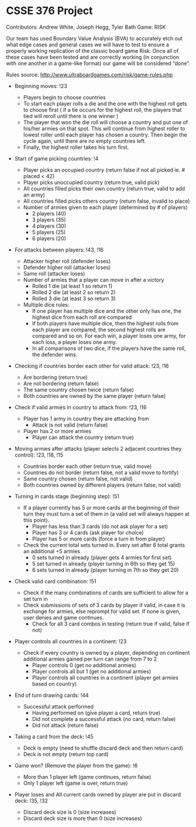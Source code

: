# CSSE 376 Project

Contributors: Andrew White, Joseph Hegg, Tyler Bath
Game: RISK


Our team has used Boundary Value Analysis (BVA) to accurately etch out what edge cases and general cases we will have to test to ensure a properly working replication of the classic board game Risk. Once all of these cases have been tested and are correctly working (in conjunction with one another in a game-like format) our game will be considered “done”.


Rules source: http://www.ultraboardgames.com/risk/game-rules.php


* Beginning moves: !23
   * Players begin to choose countries
   * To start each player rolls a die and the one with the highest roll gets to choose first ( if a tie occurs for the highest roll, the players that tied will reroll until there is one winner )
   * The player that won the die roll will choose a country and put one of his/her armies on that spot. This will continue from highest roller to lowest roller until each player has chosen a country. Then begin the cycle again, until there are no empty countries left.
   * Finally, the highest roller takes his turn first.

* Start of game picking countries: !4
   * Player picks an occupied country (return false if not all picked ie. # placed < 42)
   * Player picks unoccupied country (return true, valid pick)
   * All countries filled picks their own country (return true, valid to add an army)
   * All countries filled picks others country (return false, invalid to place)
   * Number of armies given to each player (determined by # of players)
      * 2 players (40)
      * 3 players (35)
      * 4 players (30)
      * 5 players (25)
      * 6 players (20)

* For attacks between players: !43, !16
   * Attacker higher roll (defender loses)
   * Defender higher roll (attacker loses)
   * Same roll (attacker loses)
   * Number of armies that a player can move in after a victory
      * Rolled 1 die (at least 1 so return 1)
      * Rolled 2 die (at least 2 so return 2)
      * Rolled 3 die (at least 3 so return 3)
   * Multiple dice rules:
      * If one player has multiple dice and the other only has one, the highest dice from each roll are compared
      * If both players have multiple dice, then the highest rolls from each player are compared, the second highest rolls are compared and so on. For each win, a player loses one army, for each loss, a player loses one army.
      * In all comparisons of two dice, if the players have the same roll, the defender wins.

* Checking if countries border each other for valid attack: !23, !16
   * Are bordering (return true)
   * Are not bordering (return false)
   * The same country chosen twice (return false)
   * Both countries are owned by the same player (return false)

* Check if valid armies in country to attack from: !23, !16
   * Player has 1 army in country they are attacking from
      * Attack is not valid (return false)
   * Player has 2 or more armies
      * Player can attack the country (return true)

* Moving armies after attacks (player selects 2 adjacent countries they control): !23, !18, !15
   * Countries border each other (return true, valid move)
   * Countries do not border (return false, not a valid move to fortify)
   * Same country chosen (return false, not valid)
   * Both countries owned by different players (return false, not valid)

* Turning in cards stage (beginning step): !51
   * If a player currently has 5 or more cards at the beginning of their turn they must turn a set of them in (a valid set will always happen at this point).
      * Player has less than 3 cards (do not ask player for a set)
      * Player has 3 or 4 cards (ask player for choice)
      * Player has 5 or more cards (force a turn in from player)
   * Check the current total sets turned in. Every set after 6 total grants an additional +5 armies
      * 0 sets turned in already (player gets 4 armies for first set)
      * 5 set turned in already (player turning in 6th so they get 15)
      * 6 sets turned in already (player turning in 7th so they get 20)

* Check valid card combination: !51
   * Check if the many combinations of cards are sufficient to allow for a set turn in
   * Check submissions of sets of 3 cards by player if valid, in case it is exchange for armies, else reprompt for valid set. If none is given, user denies and game continues.
      * Check for all 3 card combos in testing (return true if valid, false if not)

* Player controls all countries in a continent: !23
   * Check if every country is owned by a player, depending on continent additional armies gained per turn can range from 7 to 2
      * Player controls 0 (get no additional armies)
      * Player controls all but 1 (get no additional armies)
      * Player controls all countries in a continent (player get armies based on country)

* End of turn drawing cards: !44
   * Successful attack performed
      * Having performed on (give player a card, return true)
      * Did not complete a successful attack (no card, return false)
      * Did not attack (return false)

* Taking a card from the deck: !45
   * Deck is empty (need to shuffle discard deck and then return card)
   * Deck is not empty (return top card)

* Game won? (Remove the player from the game): !6
   * More than 1 player left (game continues, return false)
   * Only 1 player left (game is over, return true)

* Player loses and All current cards owned by player are put in discard deck: !35, !32
   * Discard deck size is 0 (size increases)
   * Discard deck size is more than 0 (size increases)

